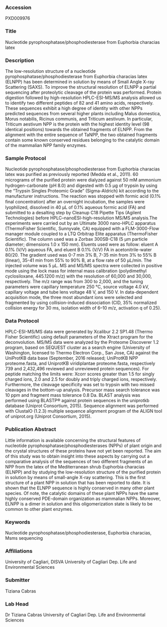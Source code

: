 ### Accession
PXD009976

### Title
Nucleotide pyrophosphatase/phosphodiesterase from Euphorbia characias latex

### Description
The low-resolution structure of a nucleotide pyrophosphatase/phosphodiesterase from Euphorbia characias latex (ELNPP) has been determined in solution by means of Small Angle X-ray Scattering (SAXS). To improve the structural resolution of ELNPP a partial sequencing after proteolytic cleavage of the protein was performed. Protein digestion followed by high-resolution HPLC-ESI-MS/MS analysis allowed us to identify two different peptides of 82 and 41 amino acids, respectively. These sequences exhibit a high degree of identity with other NPPs predicted sequences from several higher plants including Malus domestica, Morus notabilis, Ricinus communis, and Triticum aestivum. In particular, Triticum aestivum NPP is the protein with the highest identity level (98 identical positions) towards the obtained fragments of ELNPP. From the alignment with the entire sequence of TaNPP, the two obtained fragments contain some known conserved residues belonging to the catalytic domain of the mammalian NPP family enzymes.

### Sample Protocol
Nucleotide pyrophosphatase/phosphodiesterase from Euphorbia characias latex was purified as previously reported (Medda et al., 2011). 60 micrograms of the puriﬁed protein were dialyzed against 50 mM ammonium hydrogen-carbonate (pH 8.0) and digested with 0.5 µg of trypsin by using the “Trypsin Singles Proteomic Grade” (Sigma-Aldrich) kit according to the manufacturer instructions. The reaction was stopped with formic acid (0.1% ﬁnal concentration) after an overnight incubation, the samples were lyophilized, dissolved in 40 µL of 0.1% aqueous formic acid (FA) and submitted to a desalting step by Cleanup C18 Pipette Tips (Agilent Technologies) before HPLC–nanoESI-high-resolution MS/MS analysis.The experiments were carried out by an Ultimate 3000 nano-HPLC apparatus (ThermoFisher Scientific, Sunnyvale, CA) equipped with a FLM-3000-Flow manager module coupled to a LTQ Orbitrap Elite apparatus (ThermoFisher Scientific). The column used was a Zorbax 300SB-C18 (5 µm particle diameter; dimensions 1.0 x 150 mm). Eluents used were as follow: eluent A 0.1% (V/V) aqueous FA, and eluent B 0.1% (V/V) FA in acetonitrile-water 80/20. The gradient used was 0-7 min 3% B, 7-35 min from 3% to 55% B (linear), 35-41 min from 55% to 90% B, at a flow rate of 50 µL/min. The injected volume was 5 μL. MS and MS/MS spectra were collected in positive mode using the lock mass for internal mass calibration (polydimethyl cyclosiloxane, 445.1200 m/z) with the resolution of 60,000 and 30,000, respectively. The m/z range was from 300 to 2,000, and the tuning parameters were capillary temperature 250 °C, source voltage 4.0 kV, capillary voltage and tube lens voltage 48 V, and 150 V. In data-dependent acquisition mode, the three most abundant ions were selected and fragmented by using collision-induced dissociation (CID, 35% normalized collision energy for 30 ms, isolation width of 6–10 m/z, activation q of 0.25).

### Data Protocol
HPLC-ESI-MS/MS data were generated by Xcalibur 2.2 SP1.48 (Thermo Fisher Scientific) using default parameters of the Xtract program for the deconvolution. MS/MS data were analyzed by the Proteome Discoverer 1.2 program, based on SEQUEST cluster as a search engine (University of Washington, licensed to Thermo Electron Corp., San Jose, CA) against the UniProtKB data base (September, 2016 released; UniProtKB NPP proteome.fasta, and UniprotKB viridiplantae proteome.fasta, respectively 739 and 2,432,496 reviewed and unreviewed protein sequences). For peptide matching the limits were: Xcorr scores greater than 1.5 for singly charged ions, 2.0 and 2.5 for doubly and triply charged ions, respectively. Furthermore, the cleavage specificity was set to trypsin with two missed cleavages in the bottom-up analysis. Precursor mass search tolerance was 10 ppm and fragment mass tolerance 0.8 Da. BLAST analysis was performed using BLASTP® against protein sequences in the uniprotkb database (Uniprot Consortium, 2015). Sequence alignment was performed with ClustalO (1.2.3) multiple sequence alignment program of the ALIGN tool of uniprot.org (Uniprot Consortium, 2015).

### Publication Abstract
Little information is available concerning the structural features of nucleotide pyrophosphatase/phosphodiesterases (NPPs) of plant origin and the crystal structures of these proteins have not yet been reported. The aim of this study was to obtain insight into these aspects by carrying out a comparative analysis of the sequences of two different fragments of an NPP from the latex of the Mediterranean shrub Euphorbia characias (ELNPP) and by studying the low-resolution structure of the purified protein in solution by means of small-angle X-ray scattering. This is the first structure of a plant NPP in solution that has been reported to date. It is shown that the ELNPP sequence is highly conserved in many other plant species. Of note, the catalytic domains of these plant NPPs have the same highly conserved PDE-domain organization as mammalian NPPs. Moreover, ELNPP is a dimer in solution and this oligomerization state is likely to be common to other plant enzymes.

### Keywords
Nucleotide pyrophosphatase/phosphodiesterase, Euphorbia characias, Msms sequencing

### Affiliations
University of Cagliari, DISVA
University of Cagliari Dep. Life and Environmental Sciences

### Submitter
Tiziana Cabras

### Lab Head
Dr Tiziana Cabras
University of Cagliari Dep. Life and Environmental Sciences


